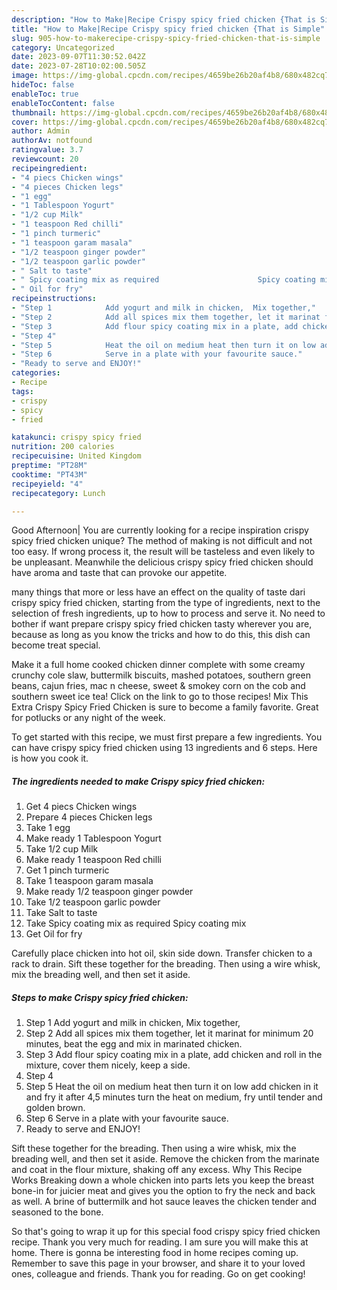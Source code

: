 ```yaml
---
description: "How to Make|Recipe Crispy spicy fried chicken {That is Simple"
title: "How to Make|Recipe Crispy spicy fried chicken {That is Simple"
slug: 905-how-to-makerecipe-crispy-spicy-fried-chicken-that-is-simple
category: Uncategorized
date: 2023-09-07T11:30:52.042Z
date: 2023-07-28T10:02:00.505Z
image: https://img-global.cpcdn.com/recipes/4659be26b20af4b8/680x482cq70/crispy-spicy-fried-chicken-recipe-main-photo.jpg
hideToc: false
enableToc: true
enableTocContent: false
thumbnail: https://img-global.cpcdn.com/recipes/4659be26b20af4b8/680x482cq70/crispy-spicy-fried-chicken-recipe-main-photo.jpg
cover: https://img-global.cpcdn.com/recipes/4659be26b20af4b8/680x482cq70/crispy-spicy-fried-chicken-recipe-main-photo.jpg
author: Admin
authorAv: notfound
ratingvalue: 3.7
reviewcount: 20
recipeingredient:
- "4 piecs Chicken wings"
- "4 pieces Chicken legs"
- "1 egg"
- "1 Tablespoon Yogurt"
- "1/2 cup Milk"
- "1 teaspoon Red chilli"
- "1 pinch turmeric"
- "1 teaspoon garam masala"
- "1/2 teaspoon ginger powder"
- "1/2 teaspoon garlic powder"
- " Salt to taste"
- " Spicy coating mix as required                      Spicy coating mix"
- " Oil for fry"
recipeinstructions:
- "Step 1            Add yogurt and milk in chicken,  Mix together,"
- "Step 2            Add all spices mix them together, let it marinat for minimum 20 minutes, beat the egg and mix in marinated chicken."
- "Step 3            Add flour spicy coating mix in a plate, add chicken and roll in the mixture, cover them nicely, keep a side."
- "Step 4"
- "Step 5            Heat the oil on medium heat then turn it on low add chicken in it and fry it after 4,5 minutes turn the heat on medium, fry until tender and golden brown."
- "Step 6            Serve in a plate with your favourite sauce."
- "Ready to serve and ENJOY!"
categories:
- Recipe
tags:
- crispy
- spicy
- fried

katakunci: crispy spicy fried 
nutrition: 200 calories
recipecuisine: United Kingdom
preptime: "PT28M"
cooktime: "PT43M"
recipeyield: "4"
recipecategory: Lunch

---
```



Good Afternoon| You are currently looking for a recipe inspiration crispy spicy fried chicken unique? The method of making is not difficult and not too easy. If wrong process it, the result will be tasteless and even likely to be unpleasant. Meanwhile the delicious crispy spicy fried chicken should have aroma and taste that can provoke our appetite.






many things that more or less have an effect on the quality of taste dari crispy spicy fried chicken, starting from the type of ingredients, next to the selection of fresh ingredients, up to how to process and serve it. No need to bother if want prepare crispy spicy fried chicken tasty wherever you are, because as long as you know the tricks and how to do this, this dish can become treat  special.


Make it a full home cooked chicken dinner complete with some creamy crunchy cole slaw, buttermilk biscuits, mashed potatoes, southern green beans, cajun fries, mac n cheese, sweet &amp; smokey corn on the cob and southern sweet ice tea! Click on the link to go to those recipes! Mix This Extra Crispy Spicy Fried Chicken is sure to become a family favorite. Great for potlucks or any night of the week.


To get started with this recipe, we must first prepare a few ingredients. You can have crispy spicy fried chicken using 13 ingredients and 6 steps. Here is how you cook it.

<!--inarticleads1-->

##### The ingredients needed to make Crispy spicy fried chicken:

1. Get 4 piecs Chicken wings
1. Prepare 4 pieces Chicken legs
1. Take 1 egg
1. Make ready 1 Tablespoon Yogurt
1. Take 1/2 cup Milk
1. Make ready 1 teaspoon Red chilli
1. Get 1 pinch turmeric
1. Take 1 teaspoon garam masala
1. Make ready 1/2 teaspoon ginger powder
1. Take 1/2 teaspoon garlic powder
1. Take  Salt to taste
1. Take  Spicy coating mix as required                      Spicy coating mix
1. Get  Oil for fry


Carefully place chicken into hot oil, skin side down. Transfer chicken to a rack to drain. Sift these together for the breading. Then using a wire whisk, mix the breading well, and then set it aside. 

<!--inarticleads2-->

##### Steps to make Crispy spicy fried chicken:

1. Step 1            Add yogurt and milk in chicken,  Mix together,
1. Step 2            Add all spices mix them together, let it marinat for minimum 20 minutes, beat the egg and mix in marinated chicken.
1. Step 3            Add flour spicy coating mix in a plate, add chicken and roll in the mixture, cover them nicely, keep a side.
1. Step 4
1. Step 5            Heat the oil on medium heat then turn it on low add chicken in it and fry it after 4,5 minutes turn the heat on medium, fry until tender and golden brown.
1. Step 6            Serve in a plate with your favourite sauce.
1. Ready to serve and ENJOY!

Sift these together for the breading. Then using a wire whisk, mix the breading well, and then set it aside. Remove the chicken from the marinate and coat in the flour mixture, shaking off any excess. Why This Recipe Works Breaking down a whole chicken into parts lets you keep the breast bone-in for juicier meat and gives you the option to fry the neck and back as well. A brine of buttermilk and hot sauce leaves the chicken tender and seasoned to the bone. 

So that's going to wrap it up for this special food crispy spicy fried chicken recipe. Thank you very much for reading. I am sure you will make this at home. There is gonna be interesting food in home recipes coming up. Remember to save this page in your browser, and share it to your loved ones, colleague and friends. Thank you for reading. Go on get cooking!
